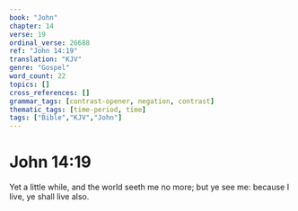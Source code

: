```yaml
---
book: "John"
chapter: 14
verse: 19
ordinal_verse: 26688
ref: "John 14:19"
translation: "KJV"
genre: "Gospel"
word_count: 22
topics: []
cross_references: []
grammar_tags: [contrast-opener, negation, contrast]
thematic_tags: [time-period, time]
tags: ["Bible","KJV","John"]
---
```


# John 14:19

Yet a little while, and the world seeth me no more; but ye see me: because I live, ye shall live also.
